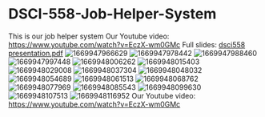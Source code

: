 # DSCI-558-Job-Helper-System
This is our job helper system
Our Youtube video: https://www.youtube.com/watch?v=EczX-wm0GMc
Full slides:
[dsci558 presentation.pdf](https://github.com/Alleria1809/DSCI-558-Job-Helper-System/files/10137605/dsci558.presentation.pdf)
![1669947966629](https://user-images.githubusercontent.com/97777827/205200762-eb13637c-2c84-4666-ad08-ad9062009a64.png)
![1669947978442](https://user-images.githubusercontent.com/97777827/205200787-81004ff4-677c-41f5-bd0b-e701b1c6da6f.png)
![1669947988460](https://user-images.githubusercontent.com/97777827/205200802-e551d1e2-ea9c-4adc-b03a-2cf6d31327a2.png)
![1669947997448](https://user-images.githubusercontent.com/97777827/205200827-0eb0d81a-f0e3-4f85-8721-def25185f6ba.png)
![1669948006262](https://user-images.githubusercontent.com/97777827/205200842-0e083c91-2c1b-4988-a464-4550b6c6717b.png)
![1669948015403](https://user-images.githubusercontent.com/97777827/205200871-e9269f85-733a-4fe8-bff4-9054afc897fc.png)
![1669948029008](https://user-images.githubusercontent.com/97777827/205200889-c7ded5b7-9d4e-4f48-8c2b-fc4382188e27.png)
![1669948037304](https://user-images.githubusercontent.com/97777827/205200924-1f2a680e-396b-4b33-8520-2fa2cf384918.png)
![1669948048032](https://user-images.githubusercontent.com/97777827/205200946-735357f1-8f59-4c4f-9702-ab3192062283.png)
![1669948054689](https://user-images.githubusercontent.com/97777827/205200967-eca7b9dd-4606-470a-a078-78c406f8ce10.png)
![1669948061513](https://user-images.githubusercontent.com/97777827/205200980-10e77f56-780e-4983-adb2-4553d50f6a72.png)
![1669948068762](https://user-images.githubusercontent.com/97777827/205201008-5dd6ffe8-c6b5-48a4-8464-8e79775a1bf7.png)
![1669948077969](https://user-images.githubusercontent.com/97777827/205201028-75b3c7e2-6ced-45d5-99df-d553e1964f7c.png)
![1669948085543](https://user-images.githubusercontent.com/97777827/205201066-62b693c1-54c0-4670-866e-45e3aa82a797.png)
![1669948099630](https://user-images.githubusercontent.com/97777827/205201090-212463ce-0a23-4337-b118-fae4b9be1102.png)
![1669948107513](https://user-images.githubusercontent.com/97777827/205201109-163a68dc-fefc-4fde-bdf5-ed0e262b7394.png)
![1669948116952](https://user-images.githubusercontent.com/97777827/205201130-e7daa103-ec3f-412b-a797-5e2c31210a7d.png)
Our Youtube video: https://www.youtube.com/watch?v=EczX-wm0GMc
